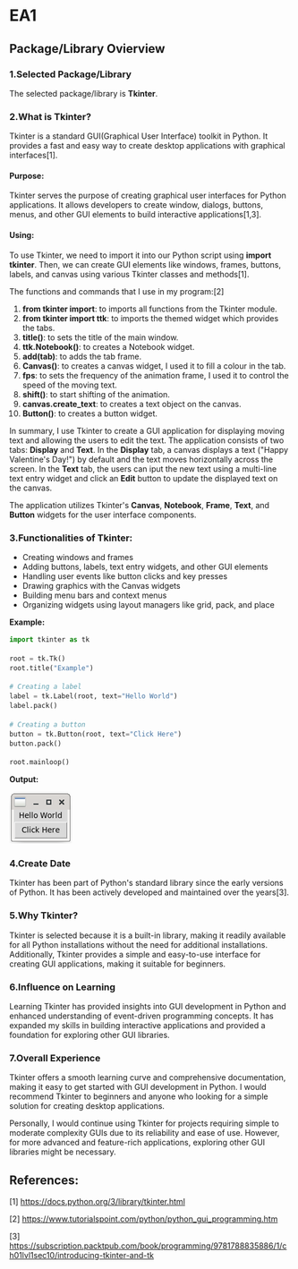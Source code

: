 # EA1

## Package/Library Ovierview

### 1.Selected Package/Library

   The selected package/library is __Tkinter__.

### 2.What is Tkinter?

   Tkinter is a standard GUI(Graphical User Interface) toolkit in Python. It provides
a fast and easy way to create desktop applications with graphical interfaces[1].

#### Purpose:
   Tkinter serves the purpose of creating graphical user interfaces for Python
applications. It allows developers to create window, dialogs, buttons, menus, and
other GUI elements to build interactive applications[1,3].
   
#### Using:
   To use Tkinter, we need to import it into our Python script using __import tkinter__.
Then, we can create GUI elements like windows, frames, buttons, labels, and canvas using
various Tkinter classes and methods[1].

   The functions and commands that I use in my program:[2]
   1. __from tkinter import__: to imports all functions from the Tkinter module.
   2. __from tkinter import ttk__: to imports the themed widget which provides the tabs.
   3. __title()__: to sets the title of the main window.
   4. __ttk.Notebook()__: to creates a Notebook widget.
   5. __add(tab)__: to adds the tab frame.
   6. __Canvas()__: to creates a canvas widget, I used it to fill a colour in the tab.
   7. __fps__: to sets the frequency of the animation frame, I used it to control the
speed of the moving text.
   8. __shift()__: to start shifting of the animation.
   9. __canvas.create_text__: to creates a text object on the canvas.
   10. __Button()__: to creates a button widget.
   
   In summary, I use Tkinter to create a GUI application for displaying moving text and
allowing the users to edit the text. The application consists of two tabs: __Display__
and __Text__. In the __Display__ tab, a canvas displays a text ("Happy Valentine's Day!")
by default and the text moves horizontally across the screen. In the __Text__ tab, the
users can iput the new text using a multi-line text entry widget and click an __Edit__
button to update the displayed text on the canvas.

   The application utilizes Tkinter's __Canvas__, __Notebook__, __Frame__, __Text__, and
 __Button__ widgets for the user interface components.

### 3.Functionalities of Tkinter:

   + Creating windows and frames
   + Adding buttons, labels, text entry widgets, and other GUI elements
   + Handling user events like button clicks and key presses
   + Drawing graphics with the Canvas widgets
   + Building menu bars and context menus
   + Organizing widgets using layout managers like grid, pack, and place
   
 __Example:__
 
```python
import tkinter as tk

root = tk.Tk()
root.title("Example")

# Creating a label
label = tk.Label(root, text="Hello World")
label.pack()

# Creating a button
button = tk.Button(root, text="Click Here")
button.pack()

root.mainloop()
```
 __Output:__
 
![sample_image](image/sample_image.png)

### 4.Create Date

   Tkinter has been part of Python's standard library since the early versions of Python.
It has been actively developed and maintained over the years[3].

### 5.Why Tkinter?

   Tkinter is selected because it is a built-in library, making it readily available for
all Python installations without the need for additional installations. Additionally,
Tkinter provides a simple and easy-to-use interface for creating GUI applications,
making it suitable for beginners.

### 6.Influence on Learning

   Learning Tkinter has provided insights into GUI development in Python and enhanced
understanding of event-driven programming concepts. It has expanded my skills in building
interactive applications and provided a foundation for exploring other GUI libraries.

### 7.Overall Experience

   Tkinter offers a smooth learning curve and comprehensive documentation, making it easy
to get started with GUI development in Python. I would recommend Tkinter to beginners
and anyone who looking for a simple solution for creating desktop applications.

   Personally, I would continue using Tkinter for projects requiring simple to moderate
complexity GUIs due to its reliability and ease of use. However, for more advanced and
feature-rich applications, exploring other GUI libraries might be necessary. 
   
## References:

  [1] https://docs.python.org/3/library/tkinter.html
  
  [2] https://www.tutorialspoint.com/python/python_gui_programming.htm
  
  [3] https://subscription.packtpub.com/book/programming/9781788835886/1/ch01lvl1sec10/introducing-tkinter-and-tk


